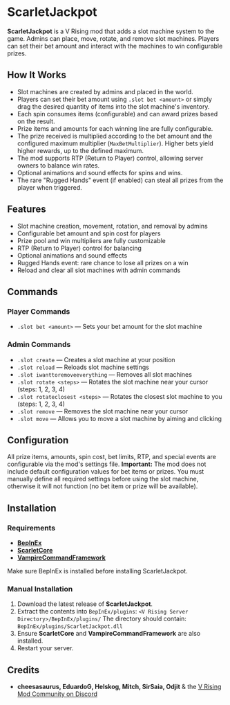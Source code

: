 # ScarletJackpot

**ScarletJackpot** is a V Rising mod that adds a slot machine system to the game. Admins can place, move, rotate, and remove slot machines. Players can set their bet amount and interact with the machines to win configurable prizes.

## How It Works

- Slot machines are created by admins and placed in the world.
- Players can set their bet amount using `.slot bet <amount>` or simply drag the desired quantity of items into the slot machine's inventory.
- Each spin consumes items (configurable) and can award prizes based on the result.
- Prize items and amounts for each winning line are fully configurable.
- The prize received is multiplied according to the bet amount and the configured maximum multiplier (`MaxBetMultiplier`). Higher bets yield higher rewards, up to the defined maximum.
- The mod supports RTP (Return to Player) control, allowing server owners to balance win rates.
- Optional animations and sound effects for spins and wins.
- The rare "Rugged Hands" event (if enabled) can steal all prizes from the player when triggered.

## Features

- Slot machine creation, movement, rotation, and removal by admins
- Configurable bet amount and spin cost for players
- Prize pool and win multipliers are fully customizable
- RTP (Return to Player) control for balancing
- Optional animations and sound effects
- Rugged Hands event: rare chance to lose all prizes on a win
- Reload and clear all slot machines with admin commands

## Commands

### Player Commands

- `.slot bet <amount>` — Sets your bet amount for the slot machine

### Admin Commands

- `.slot create` — Creates a slot machine at your position
- `.slot reload` — Reloads slot machine settings
- `.slot iwanttoremoveeverything` — Removes all slot machines
- `.slot rotate <steps>` — Rotates the slot machine near your cursor (steps: 1, 2, 3, 4)
- `.slot rotateclosest <steps>` — Rotates the closest slot machine to you (steps: 1, 2, 3, 4)
- `.slot remove` — Removes the slot machine near your cursor
- `.slot move` — Allows you to move a slot machine by aiming and clicking


## Configuration

All prize items, amounts, spin cost, bet limits, RTP, and special events are configurable via the mod's settings file.
**Important:** The mod does not include default configuration values for bet items or prizes. You must manually define all required settings before using the slot machine, otherwise it will not function (no bet item or prize will be available).

## Installation

### Requirements

* **[BepInEx](https://wiki.vrisingmods.com/user/bepinex_install.html)**
* **[ScarletCore](https://thunderstore.io/c/v-rising/p/ScarletMods/ScarletCore/)**
* **[VampireCommandFramework](https://thunderstore.io/c/v-rising/p/deca/VampireCommandFramework/)**

Make sure BepInEx is installed before installing ScarletJackpot.

### Manual Installation

1. Download the latest release of **ScarletJackpot**.
2. Extract the contents into `BepInEx/plugins`:
   `<V Rising Server Directory>/BepInEx/plugins/`
   The directory should contain:
   `BepInEx/plugins/ScarletJackpot.dll`
3. Ensure **ScarletCore** and **VampireCommandFramework** are also installed.
4. Restart your server.

## Credits

- **cheesasaurus, EduardoG, Helskog, Mitch, SirSaia, Odjit** & the [V Rising Mod Community on Discord](https://vrisingmods.com/discord)
